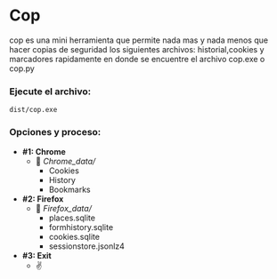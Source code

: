 # Cop
cop es una mini herramienta que permite nada mas y nada menos que hacer copias de seguridad los siguientes archivos: historial,cookies y marcadores rapidamente en donde se encuentre el archivo cop.exe o cop.py

### Ejecute el archivo:
    dist/cop.exe

### Opciones y proceso:
- **#1: Chrome**
    - :file_folder: *Chrome_data/*
        - Cookies
        - History
        - Bookmarks
- **#2: Firefox**
    - :file_folder: *Firefox_data/*
        - places.sqlite
        - formhistory.sqlite
        - cookies.sqlite
        - sessionstore.jsonlz4
- **#3: Exit**
    - :v: